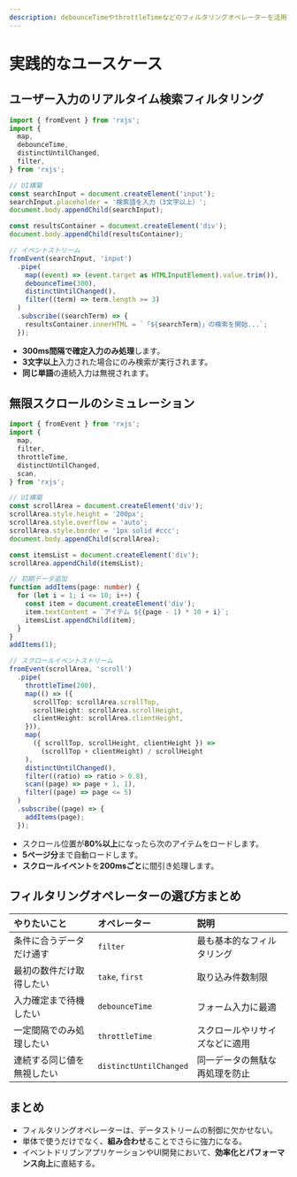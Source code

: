 ```yaml
---
description: debounceTimeやthrottleTimeなどのフィルタリングオペレーターを活用したリアルタイム検索や無限スクロールの実装例を紹介します。
---
```


# 実践的なユースケース

## ユーザー入力のリアルタイム検索フィルタリング

```ts
import { fromEvent } from 'rxjs';
import {
  map,
  debounceTime,
  distinctUntilChanged,
  filter,
} from 'rxjs';

// UI構築
const searchInput = document.createElement('input');
searchInput.placeholder = '検索語を入力（3文字以上）';
document.body.appendChild(searchInput);

const resultsContainer = document.createElement('div');
document.body.appendChild(resultsContainer);

// イベントストリーム
fromEvent(searchInput, 'input')
  .pipe(
    map((event) => (event.target as HTMLInputElement).value.trim()),
    debounceTime(300),
    distinctUntilChanged(),
    filter((term) => term.length >= 3)
  )
  .subscribe((searchTerm) => {
    resultsContainer.innerHTML = `「${searchTerm}」の検索を開始...`;
  });

```

- **300ms間隔で確定入力のみ処理**します。
- **3文字以上**入力された場合にのみ検索が実行されます。
- **同じ単語**の連続入力は無視されます。
 

## 無限スクロールのシミュレーション

```ts
import { fromEvent } from 'rxjs';
import {
  map,
  filter,
  throttleTime,
  distinctUntilChanged,
  scan,
} from 'rxjs';

// UI構築
const scrollArea = document.createElement('div');
scrollArea.style.height = '200px';
scrollArea.style.overflow = 'auto';
scrollArea.style.border = '1px solid #ccc';
document.body.appendChild(scrollArea);

const itemsList = document.createElement('div');
scrollArea.appendChild(itemsList);

// 初期データ追加
function addItems(page: number) {
  for (let i = 1; i <= 10; i++) {
    const item = document.createElement('div');
    item.textContent = `アイテム ${(page - 1) * 10 + i}`;
    itemsList.appendChild(item);
  }
}
addItems(1);

// スクロールイベントストリーム
fromEvent(scrollArea, 'scroll')
  .pipe(
    throttleTime(200),
    map(() => ({
      scrollTop: scrollArea.scrollTop,
      scrollHeight: scrollArea.scrollHeight,
      clientHeight: scrollArea.clientHeight,
    })),
    map(
      ({ scrollTop, scrollHeight, clientHeight }) =>
        (scrollTop + clientHeight) / scrollHeight
    ),
    distinctUntilChanged(),
    filter((ratio) => ratio > 0.8),
    scan((page) => page + 1, 1),
    filter((page) => page <= 5)
  )
  .subscribe((page) => {
    addItems(page);
  });

```

- スクロール位置が**80%以上**になったら次のアイテムをロードします。
- **5ページ分**まで自動ロードします。
- **スクロールイベント**を**200msごと**に間引き処理します。
 

## フィルタリングオペレーターの選び方まとめ

| やりたいこと | オペレーター | 説明 |
|:---|:---|:---|
| 条件に合うデータだけ通す | `filter` | 最も基本的なフィルタリング |
| 最初の数件だけ取得したい | `take`, `first` | 取り込み件数制限 |
| 入力確定まで待機したい | `debounceTime` | フォーム入力に最適 |
| 一定間隔でのみ処理したい | `throttleTime` | スクロールやリサイズなどに適用 |
| 連続する同じ値を無視したい | `distinctUntilChanged` | 同一データの無駄な再処理を防止 |
 

## まとめ

- フィルタリングオペレーターは、データストリームの制御に欠かせない。
- 単体で使うだけでなく、**組み合わせ**ることでさらに強力になる。
- イベントドリブンアプリケーションやUI開発において、**効率化とパフォーマンス向上**に直結する。
 
